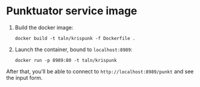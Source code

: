 # Punktuator service image

1. Build the docker image:

    ```
    docker build -t taln/krispunk -f Dockerfile .
    ```

2. Launch the container, bound to ``localhost:8989``:

    ```
    docker run -p 8989:80 -t taln/krispunk
    ```

After that, you'll be able to connect to ``http://localhost:8989/punkt`` and see the input form.
